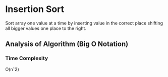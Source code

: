 # Insertion Sort

Sort array one value at a time by inserting value in the correct place shifting all bigger values one place to the right.

## Analysis of Algorithm (Big O Notation)

### Time Complexity

O(nˆ2)
